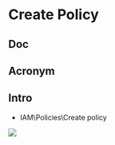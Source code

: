 # Create Policy

## Doc

## Acronym

## Intro
* IAM\Policies\Create policy

[<img src="https://i.imgur.com/yMFBKfa.png">](https://i.imgur.com/yMFBKfa.png)
